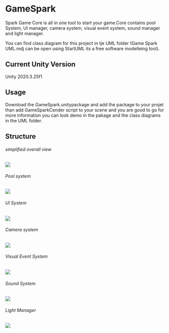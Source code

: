 # GameSpark

Spark Game Core is all in one tool to start your game.Core contains pool System, UI manager, camera system, visual event system, sound manager and light manager.

You can find class diagram for this project in tje UML folder (Game Spark UML.mdj can be open using StartUML its a free software modelleing tool).  

## Current Unity Version

Unity 2020.3.25f1

## Usage

Download the GameSpark.unitypackage and add the package to your projet than add GameSparkCender script to your scene and you are good to go for more information you can look demo in the pakage and the class diagrams in the UML folder.

## Structure

###### simplified overall view
<img src= "UML\Game%20Spark%20_simplified%20overall%20view.png">

###### Pool system
<img src= "UML\Pool%20System.png">

###### UI System
<img src= "UML\UI%20System.png">

###### Camera system
<img src= "UML\Camera%20System.png">

###### Visual Event System
<img src= "UML\Visual%20Event%20System.png">

###### Sound System
<img src= "UML\Sound%20System.png">

###### Light Manager
<img src= "UML\Light%20Manager.png">

